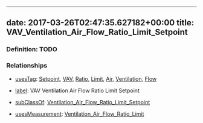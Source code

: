
---
date: 2017-03-26T02:47:35.627182+00:00
title: VAV_Ventilation_Air_Flow_Ratio_Limit_Setpoint
---
### Definition: TODO

### Relationships

* [usesTag](https://brickschema.org/schema/1.0/BrickFrame#usesTag): [Setpoint](https://brickschema.org/schema/1.0/BrickTag#Setpoint), [VAV](https://brickschema.org/schema/1.0/BrickTag#VAV), [Ratio](https://brickschema.org/schema/1.0/BrickTag#Ratio), [Limit](https://brickschema.org/schema/1.0/BrickTag#Limit), [Air](https://brickschema.org/schema/1.0/BrickTag#Air), [Ventilation](https://brickschema.org/schema/1.0/BrickTag#Ventilation), [Flow](https://brickschema.org/schema/1.0/BrickTag#Flow)

* [label](http://www.w3.org/2000/01/rdf-schema#label): VAV Ventilation Air Flow Ratio Limit Setpoint

* [subClassOf](http://www.w3.org/2000/01/rdf-schema#subClassOf): [Ventilation_Air_Flow_Ratio_Limit_Setpoint](https://brickschema.org/schema/1.0/Brick#Ventilation_Air_Flow_Ratio_Limit_Setpoint)

* [usesMeasurement](https://brickschema.org/schema/1.0/BrickFrame#usesMeasurement): [Ventilation_Air_Flow_Ratio_Limit](https://brickschema.org/schema/1.0/Brick#Ventilation_Air_Flow_Ratio_Limit)
